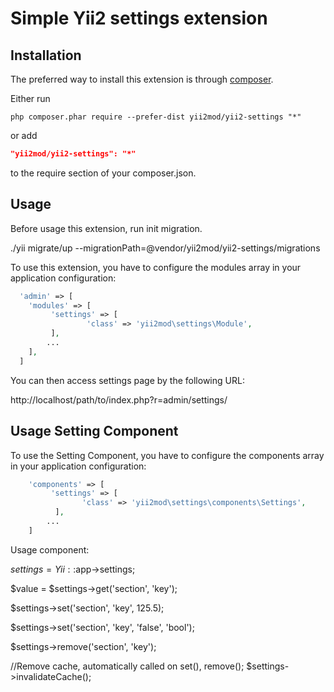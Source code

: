 Simple Yii2 settings extension
=============

Installation
------------

The preferred way to install this extension is through [composer](http://getcomposer.org/download/).

Either run

```
php composer.phar require --prefer-dist yii2mod/yii2-settings "*"
```

or add

```json
"yii2mod/yii2-settings": "*"
```

to the require section of your composer.json.

Usage
------------
Before usage this extension, run init migration.

./yii migrate/up --migrationPath=@vendor/yii2mod/yii2-settings/migrations

To use this extension, you have to configure the modules array in your application configuration:
```php
  'admin' => [
    'modules' => [
         'settings' => [
                 'class' => 'yii2mod\settings\Module',
         ],
        ...
    ],
  ]
```    
You can then access settings page by the following URL:

http://localhost/path/to/index.php?r=admin/settings/

Usage Setting Component
------------
To use the Setting Component, you have to configure the components array in your application configuration:
```php
    'components' => [
         'settings' => [
                'class' => 'yii2mod\settings\components\Settings',
          ],
        ...
    ]
```    
Usage component:

$settings = Yii::$app->settings;

$value = $settings->get('section', 'key');

$settings->set('section', 'key', 125.5);

$settings->set('section', 'key', 'false', 'bool');

$settings->remove('section', 'key');

//Remove cache,  automatically called on set(), remove();
$settings->invalidateCache();




